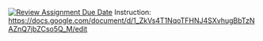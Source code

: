 [![Review Assignment Due Date](https://classroom.github.com/assets/deadline-readme-button-8d59dc4de5201274e310e4c54b9627a8934c3b88527886e3b421487c677d23eb.svg)](https://classroom.github.com/a/6fLJHPnq)
Instruction: https://docs.google.com/document/d/1_ZkVs4T1NqoTFHNJ4SXvhugBbTzNAZnQ7jbZCso5Q_M/edit
